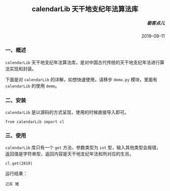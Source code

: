 <h2 align= center> calendarLib 天干地支纪年法算法库 </h2>

<h5 align=right> 极客点儿 </h5>
<p align=right> 2019-09-11 </p>

### 一、概述

`calendarLib` 天干地支纪年法算法库，是对中国古代传统的天干地支纪年法进行算法实现和封装。

下面是对 `calendarLib` 的详解，如想快速使用，请移步 `demo.py` 模块，里面有 `calendarLib` 的使用 `demo`。

### 二、安装

`calendarLib` 是以源码的方式呈现，使用的时候直接导入即可。

	from calendarLib import cl
    
### 三、使用

`calendarLib` 库只有一个 `get` 方法，参数类型为 `int` 型，输入其他类型会报错，返回值是字符串型，返回内容是天干地支纪年法和所对应的生肖。

    cl.get(2019)
    
 运行结果：
 
    己亥 猪
